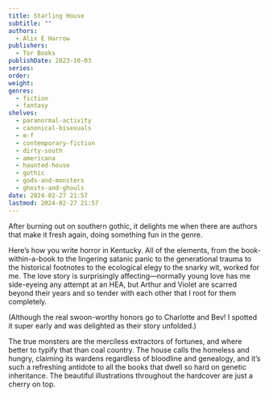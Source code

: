 ```yaml
---
title: Starling House
subtitle: ""
authors:
  - Alix E Harrow
publishers:
  - Tor Books
publishDate: 2023-10-03
series: 
order: 
weight: 
genres:
  - fiction
  - fantasy
shelves:
  - paranormal-activity
  - canonical-bisexuals
  - m-f
  - contemporary-fiction
  - dirty-south
  - americana
  - haunted-house
  - gothic
  - gods-and-monsters
  - ghosts-and-ghouls
date: 2024-02-27 21:57
lastmod: 2024-02-27 21:57
---
```

After burning out on southern gothic, it delights me when there are authors that make it fresh again, doing something fun in the genre.
  
Here’s how you write horror in Kentucky. All of the elements, from the book-within-a-book to the lingering satanic panic to the generational trauma to the historical footnotes to the ecological elegy to the snarky wit, worked for me. The love story is surprisingly affecting—normally young love has me side-eyeing any attempt at an HEA, but Arthur and Violet are scarred beyond their years and so tender with each other that I root for them completely.
  
(Although the real swoon-worthy honors go to Charlotte and Bev! I spotted it super early and was delighted as their story unfolded.)  
  
The true monsters are the merciless extractors of fortunes, and where better to typify that than coal country. The house calls the homeless and hungry, claiming its wardens regardless of bloodline and genealogy, and it’s such a refreshing antidote to all the books that dwell so hard on genetic inheritance. The beautiful illustrations throughout the hardcover are just a cherry on top.